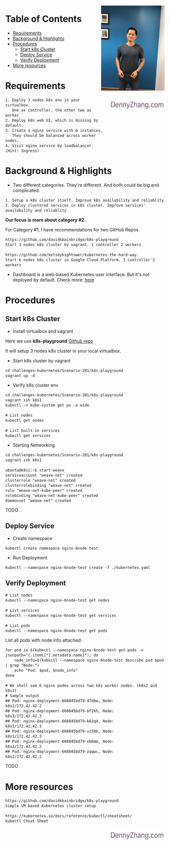 <a href="https://www.dennyzhang.com"><img align="right" width="201" height="268" src="https://raw.githubusercontent.com/USDevOps/mywechat-slack-group/master/images/denny_201706.png"></a>

Table of Contents
=================

   * [Requirements](#requirements)
   * [Background &amp; Highlights](#background--highlights)
   * [Procedures](#procedures)
      * [Start k8s Cluster](#start-k8s-cluster)
      * [Deploy Service](#deploy-service)
      * [Verify Deployment](#verify-deployment)
   * [More resources](#more-resources)

# Requirements
<a href="https://www.dennyzhang.com"><img align="right" width="185" height="37" src="https://raw.githubusercontent.com/USDevOps/mywechat-slack-group/master/images/dns_small.png"></a>

```
1. Deploy 3 nodes k8s env in your virtualbox.
   One as controller, the other two as worker
2. Deploy k8s web UI, which is missing by default.
3. Create a nginx service with 6 instances.
   They should be balanced across worker nodes.
4. Visit nginx service by loadbalancer. (Hint: Ingress)
```

# Background & Highlights

- Two different categories. They're different. And both could be big and complicated.
```
1. Setup a k8s cluster itself. Improve k8s availability and reliablity
2. Deploy clustered services in k8s cluster. Improve services' availability and reliablity
```

**Our focus is more about category #2.**

For Category #1, I have recommendations for two GitHub Repos.
```
https://github.com/davidkbainbridge/k8s-playground
Start 3 nodes k8s cluster by vagrant. 1 controller 2 workers

https://github.com/kelseyhightower/kubernetes-the-hard-way
Start 6 nodes k8s cluster in Google Cloud Platform. 3 controller 3 workers
```

- Dashboard is a web-based Kubernetes user interface. But it's not deployed by default. Check more: [here](https://kubernetes.io/docs/tasks/access-application-cluster/web-ui-dashboard/)

# Procedures

## Start k8s Cluster
- Install virtualbox and vagrant

Here we use **k8s-playground** [Github repo](https://github.com/davidkbainbridge/k8s-playground)

It will setup 3 nodes k8s cluster in your local virtualbox.

- Start k8s cluster by vagrant
```
cd challenges-kubernetes/Scenario-201/k8s-playground
vagrant up -d
```

- Verify k8s cluster env
```
cd challenges-kubernetes/Scenario-201/k8s-playground
vagrant ssh k8s1
kubectl -n kube-system get po -o wide

# List nodes
kubectl get nodes

# List built-in services
kubectl get services
```

- Starting Networking
```
cd challenges-kubernetes/Scenario-201/k8s-playground
vagrant ssh k8s1

ubuntu@k8s1:~$ start-weave
serviceaccount "weave-net" created
clusterrole "weave-net" created
clusterrolebinding "weave-net" created
role "weave-net-kube-peer" created
rolebinding "weave-net-kube-peer" created
daemonset "weave-net" created
```

TODO

## Deploy Service

- Create namespace
```
kubectl create namespace nginx-6node-test
```

- Run Deployment
```
kubectl --namespace nginx-6node-test create -f ./kubernetes.yaml
```

## Verify Deployment
```
# List nodes
kubectl --namespace nginx-6node-test get nodes

# List services
kubectl --namespace nginx-6node-test get services

# List pods
kubectl --namespace nginx-6node-test get pods
```

List all pods with node info attached.
```
for pod in $(kubectl --namespace nginx-6node-test get pods -o jsonpath="{.items[*].metadata.name}"); do
    node_info=$(kubectl --namespace nginx-6node-test describe pod $pod | grep "Node:")
    echo "Pod: $pod, $node_info"
done

# We shall see 6 nginx podes across two k8s worker nodes. (k8s2 and k8s3)
# Sample output
## Pod: nginx-deployment-668845bd79-47d6w, Node:           k8s2/172.42.42.2
## Pod: nginx-deployment-668845bd79-bf2kh, Node:           k8s3/172.42.42.3
## Pod: nginx-deployment-668845bd79-k62q4, Node:           k8s3/172.42.42.3
## Pod: nginx-deployment-668845bd79-vz58b, Node:           k8s3/172.42.42.3
## Pod: nginx-deployment-668845bd79-xb6mm, Node:           k8s2/172.42.42.2
## Pod: nginx-deployment-668845bd79-zqqwc, Node:           k8s2/172.42.42.2
```

TODO

# More resources

```
https://github.com/davidkbainbridge/k8s-playground
Simple VM based Kubernetes cluster setup

https://kubernetes.io/docs/reference/kubectl/cheatsheet/
kubectl Cheat Sheet
```
<a href="https://www.dennyzhang.com"><img align="right" width="185" height="37" src="https://raw.githubusercontent.com/USDevOps/mywechat-slack-group/master/images/dns_small.png"></a>
